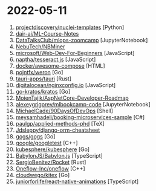 # 2022-05-11

1. [projectdiscovery/nuclei-templates](https://github.com/projectdiscovery/nuclei-templates "Community curated list of templates for the nuclei engine to find security vulnerabilities.") [Python]
2. [dair-ai/ML-Course-Notes](https://github.com/dair-ai/ML-Course-Notes "🎓 Sharing course notes on all topics related to machine learning, NLP, and AI.") 
3. [DataTalksClub/mlops-zoomcamp](https://github.com/DataTalksClub/mlops-zoomcamp "Free MLOps course from DataTalks.Club") [JupyterNotebook]
4. [NebuTech/NBMiner](https://github.com/NebuTech/NBMiner "GPU Miner for ETH, RVN, BEAM, CFX, ZIL, AE, ERGO") 
5. [microsoft/Web-Dev-For-Beginners](https://github.com/microsoft/Web-Dev-For-Beginners "24 Lessons, 12 Weeks, Get Started as a Web Developer") [JavaScript]
6. [naptha/tesseract.js](https://github.com/naptha/tesseract.js "Pure Javascript OCR for more than 100 Languages 📖🎉🖥") [JavaScript]
7. [docker/awesome-compose](https://github.com/docker/awesome-compose "Awesome Docker Compose samples") [HTML]
8. [pojntfx/weron](https://github.com/pojntfx/weron "Overlay networks based on WebRTC.") [Go]
9. [tauri-apps/tauri](https://github.com/tauri-apps/tauri "Build smaller, faster, and more secure desktop applications with a web frontend.") [Rust]
10. [digitalocean/nginxconfig.io](https://github.com/digitalocean/nginxconfig.io "⚙️ NGINX config generator on steroids 💉") [JavaScript]
11. [go-kratos/kratos](https://github.com/go-kratos/kratos "Your ultimate Go microservices framework for the cloud-native era.") [Go]
12. [MoienTajik/AspNetCore-Developer-Roadmap](https://github.com/MoienTajik/AspNetCore-Developer-Roadmap "Roadmap to becoming an ASP.NET Core developer in 2022") 
13. [alexeygrigorev/mlbookcamp-code](https://github.com/alexeygrigorev/mlbookcamp-code "The code from the Machine Learning Bookcamp book and a free course based on the book") [JupyterNotebook]
14. [MichaelCade/90DaysOfDevOps](https://github.com/MichaelCade/90DaysOfDevOps "This repository is my documenting repository for learning the world of DevOps. I started this journey on the 1st January 2022 and I plan to run to March 31st for a complete 90-day romp on spending an hour a day including weekends to get a foundational knowledge across a lot of different areas that make up DevOps.") [Shell]
15. [meysamhadeli/booking-microservices-sample](https://github.com/meysamhadeli/booking-microservices-sample "Booking Microservices is a Sample application for booking ticket. This application based on different software architecture and technologies like .Net Core, CQRS, DDD, Vertical Slice Architecture, Docker, kubernetes, tye, masstransit, RabbitMQ, Grpc, yarp reverse proxy, Identity Server, Redis, SqlServer, Entity Framework Core, Event Sourcing and…") [C#]
16. [paulgp/applied-methods-phd](https://github.com/paulgp/applied-methods-phd "Repo for Yale Applied Empirical Methods PHD Course") [TeX]
17. [Jdsleppy/django-orm-cheatsheet](https://github.com/Jdsleppy/django-orm-cheatsheet "A cheatsheet for the Django ORM") 
18. [gogs/gogs](https://github.com/gogs/gogs "Gogs is a painless self-hosted Git service") [Go]
19. [google/googletest](https://github.com/google/googletest "GoogleTest - Google Testing and Mocking Framework") [C++]
20. [kubesphere/kubesphere](https://github.com/kubesphere/kubesphere "The container platform tailored for Kubernetes multi-cloud, datacenter, and edge management ⎈ 🖥 ☁️") [Go]
21. [BabylonJS/Babylon.js](https://github.com/BabylonJS/Babylon.js "Babylon.js is a powerful, beautiful, simple, and open game and rendering engine packed into a friendly JavaScript framework.") [TypeScript]
22. [SergioBenitez/Rocket](https://github.com/SergioBenitez/Rocket "A web framework for Rust.") [Rust]
23. [Oneflow-Inc/oneflow](https://github.com/Oneflow-Inc/oneflow "OneFlow is a performance-centered and open-source deep learning framework.") [C++]
24. [cloudwego/kitex](https://github.com/cloudwego/kitex "A high-performance and strong-extensibility Go RPC framework that helps developers build microservices.") [Go]
25. [juniorforlife/react-native-animations](https://github.com/juniorforlife/react-native-animations "") [TypeScript]
